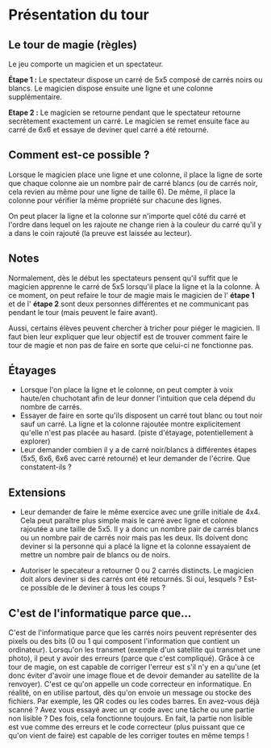 # Présentation du tour

## Le tour de magie (règles)

Le jeu comporte un magicien et un spectateur. 

**Étape 1 :** Le spectateur dispose un carré de 5x5 composé de carrés noirs ou blancs. Le magicien dispose ensuite une ligne et une colonne supplémentaire.

**Etape 2 :** Le magicien se retourne pendant que le spectateur retourne secrètement exactement un carré. Le magicien se remet ensuite face au carré de 6x6 et essaye de deviner quel carré a été retourné.

## Comment est-ce possible ?

Lorsque le magicien place une ligne et une colonne, il place la ligne de sorte que chaque colonne aie un nombre pair de carré blancs (ou de carrés noir, cela revien au même pour une ligne de taille 6). De même, il place la colonne pour vérifier la même propriété sur chacune des lignes.

On peut placer la ligne et la colonne sur n'importe quel côté du carré et l'ordre dans lequel on les rajoute ne change rien à la couleur du carré qu'il y a dans le coin rajouté (la preuve est laissée au lecteur).

## Notes 

Normalement, dès le début les spectateurs pensent qu'il suffit que le magicien apprenne le carré de 5x5 lorsqu'il place la ligne et la la colonne. À ce moment, on peut refaire le tour de magie mais le magicien de l' **étape 1** et de l' **étape 2** sont deux personnes différentes et ne communicant pas pendant le tour (mais peuvent le faire avant).

Aussi, certains élèves peuvent chercher à tricher pour piéger le magicien. Il faut bien leur expliquer que leur objectif est de trouver comment faire le tour de magie et non pas de faire en sorte que celui-ci ne fonctionne pas.

## Étayages 

- Lorsque l'on place la ligne et le colonne, on peut compter à voix haute/en chuchotant afin de leur donner l'intuition que cela dépend du nombre de carrés.
- Essayer de faire en sorte qu'ils disposent un carré tout blanc ou tout noir sauf un carré. La ligne et la colonne rajoutée montre explicitement qu'elle n'est pas placée au hasard. (piste d'étayage, potentiellement à explorer)  
- Leur demander combien il y a de carré noir/blancs à différentes étapes (5x5, 6x6, 6x6 avec carré retourné) et leur demander de l'écrire. Que constatent-ils ?

## Extensions 

- Leur demander de faire le même exercice avec une grille initiale de 4x4. 
Cela peut paraître plus simple mais le carré avec ligne et colonne rajoutée a une taille de 5x5.
Il y a donc un nombre pair de carrés blancs ou un nombre pair de carrés noir mais pas les deux.
Ils doivent donc deviner si la personne qui a placé la ligne et la colonne essayaient de mettre un nombre pair de blancs ou de noirs.

- Autoriser le specateur a retourner 0 ou 2 carrés distincts.
Le magicien doit alors deviner si des carrés ont été retournés.
Si oui, lesquels ? Est-ce possible de le deviner à tous les coups ?

## C'est de l'informatique parce que...

C'est de l'informatique parce que les carrés noirs peuvent représenter des pixels ou des bits (0 ou 1 qui composent l'information que contient un ordinateur).
Lorsqu'on les transmet (exemple d'un satellite qui transmet une photo), il peut y avoir des erreurs (parce que c'est compliqué).
Grâce à ce tour de magie, on est capable de corriger l'erreur est s'il n'y en a qu'une (et donc éviter d'avoir une image floue et de devoir demander au satellite de la renvoyer).
C'est ce qu'on appelle un code correcteur en informatique. 
En réalité, on en utilise partout, dès qu'on envoie un message ou stocke des fichiers. 
Par exemple, les QR codes ou les codes barres. En avez-vous déjà scanné ? 
Avez vous essayé avec un qr code avec une tâche ou une partie non lisible ? 
Des fois, cela fonctionne toujours. 
En fait, la partie non lisible est vue comme des erreurs et le code correcteur (plus puissant que ce qu'on vient de faire) est capable de les corriger toutes en même temps !
